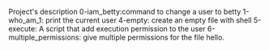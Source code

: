 Project's description
0-iam_betty:command to change a user to betty
1-who_am_1: print the current user
4-empty: create an empty file with shell
5-execute: A script that add execution permission to the user
6-multiple_permissions: give multiple permissions for the file hello.
